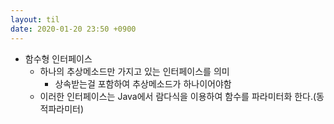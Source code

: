 ```yaml
---
layout: til
date: 2020-01-20 23:50 +0900
---
```


* 함수형 인터페이스
  * 하나의 추상메소드만 가지고 있는 인터페이스를 의미
    * 상속받는걸 포함하여 추상메소드가 하나이어야함
  * 이러한 인터페이스는 Java에서 람다식을 이용하여 함수를 파라미터화 한다.(동적파라미터)
